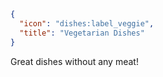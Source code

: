 ```json
{
  "icon": "dishes:label_veggie",
  "title": "Vegetarian Dishes"
}
```

Great dishes without any meat!